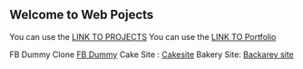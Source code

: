 ## Welcome to Web Pojects

You can use the [LINK TO PROJECTS](https://bablubambal.github.io/WebProjects/) 
You can use the [LINK TO Portfolio](https://bablubambal.github.io/WebProjects/Portfolio/) 


FB Dummy Clone [FB Dummy](https://bablubambal.github.io/WebProjects/FB/)
Cake Site : [Cakesite](https://bablubambal.github.io/WebProjects/cakewebsite/)
Bakery Site: [Backarey site](https://bablubambal.github.io/WebProjects/bakerywebsite/)

